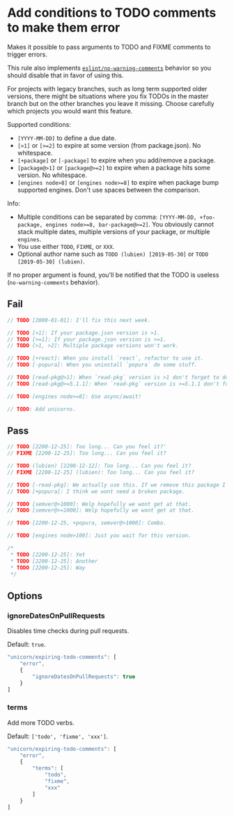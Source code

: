 # Add conditions to TODO comments to make them error

Makes it possible to pass arguments to TODO and FIXME comments to trigger errors.

This rule also implements [`eslint/no-warning-comments`](https://eslint.org/docs/rules/no-warning-comments) behavior so you should disable that in favor of using this.

For projects with legacy branches, such as long term supported older versions, there might be situations where you fix TODOs in the master branch but on the other branches you leave it missing. Choose carefully which projects you would want this feature.

Supported conditions:

- `[YYYY-MM-DD]` to define a due date.
- `[>1]` or `[>=2]` to expire at some version (from package.json). No whitespace.
- `[+package]` or `[-package]` to expire when you add/remove a package.
- `[package@>1]` or `[package@>=2]` to expire when a package hits some version. No whitespace.
- `[engines node>8]` or `[engines node>=8]` to expire when package bump supported engines. Don't use spaces between the comparison.

Info:
- Multiple conditions can be separated by comma: `[YYYY-MM-DD, +foo-package, engines node>=8, bar-package@>=2]`.
You obviously cannot stack multiple dates, multiple versions of your package, or multiple `engines`.
- You use either `TODO`, `FIXME`, or `XXX`.
- Optional author name such as `TODO (lubien) [2019-05-30]` or `TODO [2019-05-30] (lubien)`.

If no proper argument is found, you'll be notified that the TODO is useless (`no-warning-comments` behavior).


## Fail

```js
// TODO [2000-01-01]: I'll fix this next week.

// TODO [>1]: If your package.json version is >1.
// TODO [>=1]: If your package.json version is >=1.
// TODO [>1, >2]: Multiple package versions won't work.

// TODO [+react]: When you install `react`, refactor to use it.
// TODO [-popura]: When you uninstall `popura` do some stuff.

// TODO [read-pkg@>1]: When `read-pkg` version is >1 don't forget to do this.
// TODO [read-pkg@>=5.1.1]: When `read-pkg` version is >=5.1.1 don't forget to do that.

// TODO [engines node>=8]: Use async/await!

// TODO: Add unicorns.
```


## Pass

```js
// TODO [2200-12-25]: Too long... Can you feel it?'
// FIXME [2200-12-25]: Too long... Can you feel it?

// TODO (lubien) [2200-12-12]: Too long... Can you feel it?
// FIXME [2200-12-25] (lubien): Too long... Can you feel it?

// TODO [-read-pkg]: We actually use this. If we remove this package I'll error.
// TODO [+popura]: I think we wont need a broken package.

// TODO [semver@>1000]: Welp hopefully we wont get at that.
// TODO [semver@>=1000]: Welp hopefully we wont get at that.

// TODO [2200-12-25, +popura, semver@>1000]: Combo.

// TODO [engines node>100]: Just you wait for this version.

/*
 * TODO [2200-12-25]: Yet
 * TODO [2200-12-25]: Another
 * TODO [2200-12-25]: Way
 */
```


## Options

### ignoreDatesOnPullRequests

Disables time checks during pull requests.

Default: `true`.

```js
"unicorn/expiring-todo-comments": [
	"error",
	{
		"ignoreDatesOnPullRequests": true
	}
]
```

### terms

Add more TODO verbs.

Default: `['todo', 'fixme', 'xxx']`.

```js
"unicorn/expiring-todo-comments": [
	"error",
	{
		"terms": [
			"todo",
			"fixme",
			"xxx"
		]
	}
]
```
